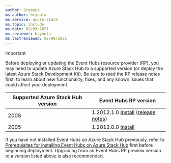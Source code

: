 ```yaml
---
author: BryanLa
ms.author: bryanla
ms.service: azure-stack
ms.topic: include
ms.date: 02/09/2021
ms.reviewer: bryanla
ms.lastreviewed: 02/09/2021
---
```

<!-- TODO - For each release: add AzS Hub build number, Event Hubs RP version number, & corresponding Event Hubs release notes text/link -->
> [!IMPORTANT]
> Before deploying or updating the Event Hubs resource provider (RP), you may need to update Azure Stack Hub to a supported version (or deploy the latest Azure Stack Development Kit). Be sure to read the RP release notes first, to learn about new functionality, fixes, and any known issues that could affect your deployment.
>
> | Supported Azure Stack Hub version | Event Hubs RP version |
> |-----|---|
> | 2008 | 1.2012.1.0 [Install](../operator/event-hubs-rp-install.md) ([release notes](../operator/event-hubs-rp-release-1-2012-10.md)) |
> | 2005 | 1.2012.0.0 [Install](../operator/event-hubs-rp-install.md) |
> 
> If you have not installed Event Hubs on Azure Stack Hub previously, refer to [Prerequisites for installing Event Hubs on Azure Stack Hub](../operator/event-hubs-rp-prerequisites.md) first before beginning deployment. Upgrading from an Event Hubs RP preview version to a version listed above is also recommended.
